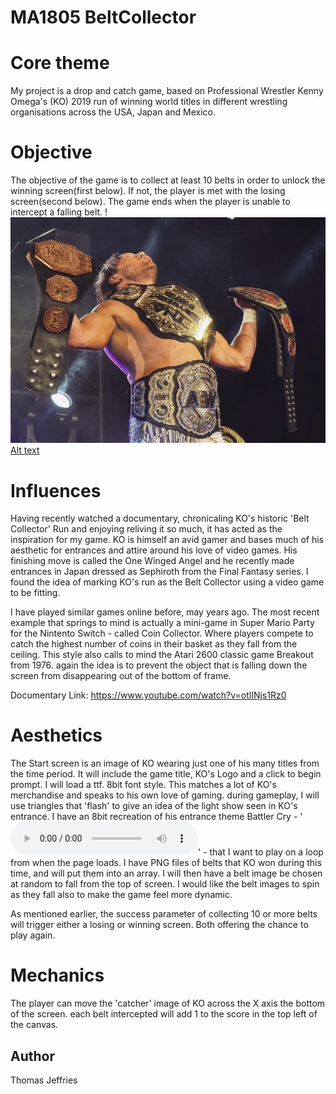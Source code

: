 # MA1805 BeltCollector

# Core theme
My project is a drop and catch game, based on Professional Wrestler Kenny Omega's (KO) 2019 run of winning world titles in different wrestling organisations across the USA, Japan and Mexico. 

# Objective
The objective of the game is to collect at least 10 belts in order to unlock the winning screen(first below). If not, the player is met with the losing screen(second below). The game ends when the player is unable to intercept a falling belt. !
![Alt text](WinScreen.jpg)
[Alt text](LoseScreen.PNG)

# Influences
Having recently watched a documentary, chronicaling KO's historic 'Belt Collector' Run and enjoying reliving it so much, it has acted as the inspiration for my game. KO is himself an avid gamer and bases much of his aesthetic for entrances and attire around his love of video games. His finishing move is called the One Winged Angel and he recently made entrances in Japan dressed as Sephiroth from the Final Fantasy series. I found the idea of marking KO's run as the Belt Collector using a video game to be fitting. 

I have played similar games online before, may years ago. The most recent example that springs to mind is actually a mini-game in Super Mario Party for the Nintento Switch - called Coin Collector. Where players compete to catch the highest number of coins in their basket as they fall from the ceiling. This style also calls to mind the Atari 2600 classic game Breakout from 1976. again the idea is to prevent the object that is falling down the screen from disappearing out of the bottom of frame.

Documentary Link: https://www.youtube.com/watch?v=otlINjs1Rz0

# Aesthetics
The Start screen is an image of KO wearing just one of his many titles from the time period. It will include the game title, KO's Logo and a click to begin prompt. I will load a ttf. 8bit font style. This matches a lot of KO's merchandise and speaks to his own love of gaming. during gameplay, I will use triangles that 'flash' to give an idea of the light show seen in KO's entrance. I have an 8bit recreation of his entrance theme Battler Cry - '<audio src="BattleCry8bit.mp3" controls title="Title"></audio>' - that I want to play on a loop from when the page loads. I have PNG files of belts that KO won during this time, and will put them into an array. I will then have a belt image be chosen at random to fall from the top of screen. I would like the belt images to spin as they fall also to make the game feel more dynamic.

 As mentioned earlier, the success parameter of collecting 10 or more belts will trigger either a losing or winning screen. Both offering the chance to play again.


# Mechanics
The player can move the 'catcher' image of KO across the X axis the bottom of the screen. each belt intercepted will add 1 to the score in the top left of the canvas. 


## Author 
Thomas Jeffries
